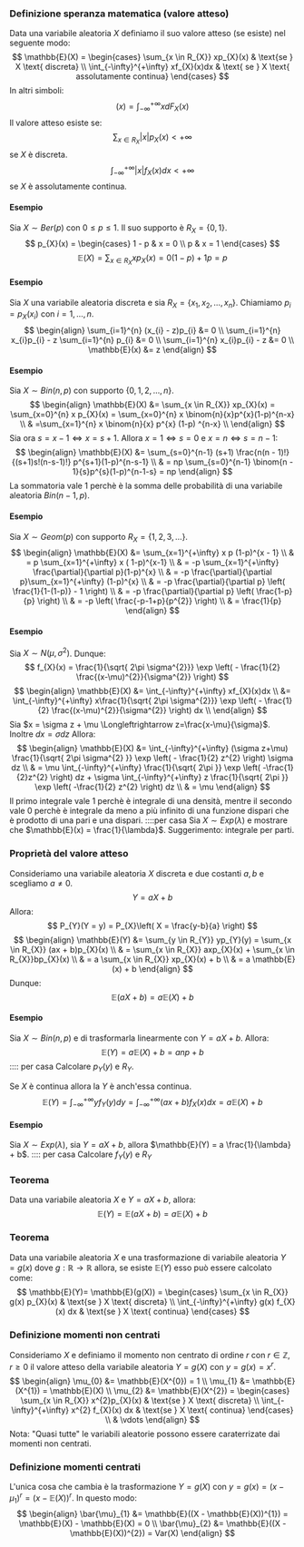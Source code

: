 ### Definizione speranza matematica (valore atteso)
Data una variabile aleatoria $X$ definiamo il suo valore atteso (se esiste) nel seguente modo:
$$
\mathbb{E}(X) = \begin{cases}
\sum_{x \in R_{X}}  xp_{X}(x)  & \text{se } X \text{ discreta} \\
\int_{-\infty}^{+\infty} xf_{X}(x)dx  &  \text{ se } X \text{ assolutamente continua}
\end{cases}
$$
In altri simboli:
$$
\mathbb(x) = \int_{-\infty}^{+\infty}  xdF_{X}(x)
$$
Il valore atteso esiste se:
$$
\sum_{x \in R_{X}} |x| p_{X}(x) < +\infty
$$
se $X$ è discreta.
$$
\int_{-\infty}^{+\infty}|x|f_{X}(x) dx < +\infty
$$
se $X$ è assolutamente continua.
#### Esempio
Sia $X \sim Ber(p)$ con $0 \leq p \leq 1$. Il suo supporto è $R_{X} = \{ 0, 1 \}$.
$$
p_{X}(x) = \begin{cases}
1 - p  & x = 0 \\
p & x = 1
\end{cases}
$$
$$
\mathbb{E}(X) = \sum_{x \in R_{X}} x p_{X}(x) = 0(1-p)+1p = p
$$
#### Esempio
Sia $X$ una variabile aleatoria discreta e sia $R_{X} = \{ x_{1},x_{2},\dots,x_{n} \}$. Chiamiamo $p_{i} = p_{X}(x_{i})$ con $i = 1, \dots, n$.
$$
\begin{align}
\sum_{i=1}^{n} (x_{i} - z)p_{i} &= 0 \\
 \sum_{i=1}^{n} x_{i}p_{i} - z \sum_{i=1}^{n} p_{i} &= 0 \\
 \sum_{i=1}^{n} x_{i}p_{i} - z  &= 0 \\
\mathbb{E}(x) &=  z
\end{align}
$$
#### Esempio
Sia $X \sim Bin(n, p)$ con supporto $\{ 0,1,2, \dots, n \}$.
$$
\begin{align}
\mathbb{E}(X) &= \sum_{x \in R_{X}} xp_{X}(x) = \sum_{x=0}^{n} x p_{X}(x) = \sum_{x=0}^{n}  x \binom{n}{x}p^{x}(1-p)^{n-x} \\
 & =\sum_{x=1}^{n}  x \binom{n}{x} p^{x} (1-p) ^{n-x}  \\
\end{align}
$$
Sia ora $s = x - 1 \Longleftrightarrow x = s+1$. Allora $x = 1 \Longleftrightarrow s = 0$ e $x = n \Longleftrightarrow s = n - 1$:
$$
\begin{align}
\mathbb{E}(X)  &= \sum_{s=0}^{n-1}  (s+1) \frac{n(n - 1)!}{(s+1)s!(n-s-1)!} p^{s+1}(1-p)^{n-s-1} \\
 & = np \sum_{s=0}^{n-1} \binom{n - 1}{s}p^{s}(1-p)^{n-1-s} = np
\end{align}
$$
La sommatoria vale $1$ perchè è la somma delle probabilità di una variabile aleatoria $Bin(n - 1, p)$.

#### Esempio
Sia $X \sim Geom(p)$ con supporto $R_{X} = \{ 1, 2, 3, \dots \}$.
$$
\begin{align}
\mathbb{E}(X) &= \sum_{x=1}^{+\infty}  x p (1-p)^{x - 1} \\
 & = p \sum_{x=1}^{+\infty} x ( 1-p)^{x-1} \\
 & = -p \sum_{x=1}^{+\infty} \frac{\partial}{\partial p}(1-p)^{x} \\
 & = -p \frac{\partial}{\partial p}\sum_{x=1}^{+\infty} (1-p)^{x} \\
 & = -p \frac{\partial}{\partial p} \left( \frac{1}{1-(1-p)} - 1 \right)  \\
 & = -p \frac{\partial}{\partial p} \left( \frac{1-p}{p} \right)  \\
 & = -p \left( \frac{-p-1+p}{p^{2}} \right)   \\
 & = \frac{1}{p}
\end{align}
$$
#### Esempio
Sia $X \sim N(\mu, \sigma^{2})$.
Dunque:
$$
f_{X}(x) = \frac{1}{\sqrt{ 2\pi \sigma^{2}}} \exp \left( - \frac{1}{2} \frac{(x-\mu)^{2}}{\sigma^{2}} \right) 
$$
$$
\begin{align}
\mathbb{E}(X) &= \int_{-\infty}^{+\infty} xf_{X}(x)dx  \\
&= \int_{-\infty}^{+\infty} x\frac{1}{\sqrt{ 2\pi \sigma^{2}}} \exp \left( - \frac{1}{2} \frac{(x-\mu)^{2}}{\sigma^{2}} \right) dx \\
\end{align}
$$
Sia $x = \sigma z + \mu \Longleftrightarrow z=\frac{x-\mu}{\sigma}$. Inoltre $dx = \sigma dz$
Allora:
$$
\begin{align}
\mathbb{E}(X) &= \int_{-\infty}^{+\infty} (\sigma z+\mu) \frac{1}{\sqrt{ 2\pi \sigma^{2} }} \exp \left(  - \frac{1}{2} z^{2} \right) \sigma dz \\
 & = \mu \int_{-\infty}^{+\infty} \frac{1}{\sqrt{ 2\pi }} \exp \left( -\frac{1}{2}z^{2} \right) dz + \sigma \int_{-\infty}^{+\infty} z \frac{1}{\sqrt{ 2\pi }} \exp \left( -\frac{1}{2} z^{2} \right)  dz  \\
 & = \mu
\end{align}
$$
Il primo integrale vale $1$ perchè è integrale di una densità, mentre il secondo vale $0$ perchè è integrale da meno a più infinito di una funzione dispari che è prodotto di una pari e una dispari.
::::per casa
Sia $X \sim Exp(\lambda)$ e mostrare che $\mathbb{E}(x) = \frac{1}{\lambda}$. Suggerimento: integrale per parti.
### Proprietà del valore atteso
Consideriamo una variabile aleatoria $X$ discreta e due costanti $a, b$ e scegliamo $a \neq 0$.
$$
Y = aX + b
$$
Allora:
$$
P_{Y}(Y = y) = P_{X}\left( X = \frac{y-b}{a} \right)
$$
$$
\begin{align}
\mathbb{E}(Y) &= \sum_{y \in R_{Y}} yp_{Y}(y) = \sum_{x \in R_{X}} (ax + b)p_{X}(x) \\
 & = \sum_{x \in R_{X}} axp_{X}(x) + \sum_{x \in R_{X}}bp_{X}(x) \\
 & = a \sum_{x \in R_{X}} xp_{X}(x) + b \\
 & = a \mathbb{E}(x) + b
\end{align}
$$
Dunque:
$$
\mathbb{E}(aX + b) = a \mathbb{E}(X) + b
$$
#### Esempio
Sia $X \sim Bin(n, p)$ e di trasformarla linearmente con $Y = aX + b$. Allora:
$$
\mathbb{E}(Y) = a \mathbb{E}(X) + b = anp+b
$$
:::: per casa
Calcolare $p_{Y}(y)$ e $R_{Y}$.

Se $X$ è continua allora la $Y$ è anch'essa continua.
$$
\mathbb{E}(Y) = \int_{-\infty}^{+\infty} yf_{Y}(y)dy = \int _{-\infty}^{+\infty} (ax+b)f_{X}(x) dx  = a\mathbb{E}(X) + b
$$
#### Esempio
Sia $X \sim Exp(\lambda)$, sia $Y = aX + b$, allora $\mathbb{E}(Y) = a \frac{1}{\lambda} + b$.
:::: per casa
Calcolare $f_{Y}(y)$ e $R_{Y}$

### Teorema
Data una variabile aleatoria $X$ e $Y = aX + b$, allora:
$$
\mathbb{E}(Y) = \mathbb{E}(aX + b) = a\mathbb{E}(X) + b
$$
### Teorema
Data una variabile aleatoria $X$ e una trasformazione di variabile aleatoria $Y = g(x)$ dove $g : \mathbb{R} \rightarrow \mathbb{R}$ allora, se esiste $\mathbb{E}(Y)$ esso può essere calcolato come:
$$
\mathbb{E}(Y)=  \mathbb{E}(g(X)) = \begin{cases}
\sum_{x \in R_{X}} g(x) p_{X}(x) & \text{se } X \text{ discreta} \\
\int_{-\infty}^{+\infty} g(x) f_{X}(x) dx  &  \text{se } X \text{ continua}
\end{cases}
$$
### Definizione momenti non centrati
Consideriamo $X$ e definiamo il momento non centrato di ordine $r$ con $r \in \mathbb{Z}, r \geq 0$ il valore atteso della variabile aleatoria $Y = g(X)$ con $y = g(x) = x^{r}$.
$$
\begin{align}
\mu_{0} &= \mathbb{E}(X^{0}) = 1 \\
\mu_{1} &= \mathbb{E}(X^{1}) = \mathbb{E}(X) \\
\mu_{2} &= \mathbb{E}(X^{2}) = \begin{cases}
\sum_{x \in R_{X}} x^{2}p_{X}(x)  & \text{se } X \text{ discreta} \\
\int_{-\infty}^{+\infty} x^{2} f_{X}(x) dx  &  \text{se } X \text{ continua}
\end{cases} \\
 & \vdots
\end{align}
$$
Nota: "Quasi tutte" le variabili aleatorie possono essere caraterrizate dai momenti non centrati.

### Definizione momenti centrati
L'unica cosa che cambia è la trasformazione $Y=g(X)$ con $y = g(x) = (x-\mu_{1})^{r} = (x-\mathbb{E}(X))^{r}$.
In questo modo:
$$
\begin{align}
\bar{\mu}_{1} &=  \mathbb{E}((X - \mathbb{E}(X))^{1}) = \mathbb{E}(X) - \mathbb{E}(X) = 0 \\
\bar{\mu}_{2} &=  \mathbb{E}((X - \mathbb{E}(X))^{2}) = Var(X)
\end{align}
$$
